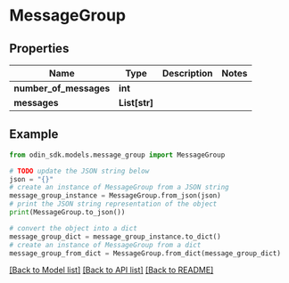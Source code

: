 # MessageGroup


## Properties

Name | Type | Description | Notes
------------ | ------------- | ------------- | -------------
**number_of_messages** | **int** |  | 
**messages** | **List[str]** |  | 

## Example

```python
from odin_sdk.models.message_group import MessageGroup

# TODO update the JSON string below
json = "{}"
# create an instance of MessageGroup from a JSON string
message_group_instance = MessageGroup.from_json(json)
# print the JSON string representation of the object
print(MessageGroup.to_json())

# convert the object into a dict
message_group_dict = message_group_instance.to_dict()
# create an instance of MessageGroup from a dict
message_group_from_dict = MessageGroup.from_dict(message_group_dict)
```
[[Back to Model list]](../README.md#documentation-for-models) [[Back to API list]](../README.md#documentation-for-api-endpoints) [[Back to README]](../README.md)


